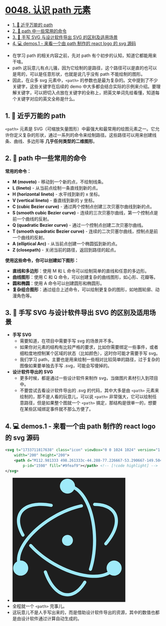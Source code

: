# [0048. 认识 path 元素](https://github.com/Tdahuyou/svg/tree/main/0048.%20%E8%AE%A4%E8%AF%86%20path%20%E5%85%83%E7%B4%A0)

<!-- region:toc -->
- [1. 📒 近乎万能的 path](#1--近乎万能的-path)
- [2. 📒 path 中一些常用的命令](#2--path-中一些常用的命令)
- [3. 📒 手写 SVG 与设计软件导出 SVG 的区别及适用场景](#3--手写-svg-与设计软件导出-svg-的区别及适用场景)
- [4. 💻 demos.1 - 来看一个由 path 制作的 react logo 的 svg 源码](#4--demos1---来看一个由-path-制作的-react-logo-的-svg-源码)
<!-- endregion:toc -->
- 在学习 path 的相关内容之前，先对 path 有个初步的认知，知道它都能用来干啥。
- path 这玩意儿有点儿骚，因为它绘制的是路径，这个路径可以是直的也可以是弯的，可以是任意形状，也就是说几乎没有 path 不能绘制的图形。
- 因此，在众多 svg 元素中，`<path>` 的参数也是最为复杂的。文中提到了不少关键字，这些关键字在后续的 demo 中大多都会结合实际的示例来介绍。要理解关键字，可以把切入点放在关键字的全称上，把英文单词先给看懂，知道每个关键字对应的英文全称是什么。

## 1. 📒 近乎万能的 path

`<path>` 元素是 SVG（可缩放矢量图形）中最强大和最常用的绘图元素之一。它允许你定义复杂的形状，通过一系列的命令来绘制路径。这些路径可以用来创建线条、曲线、多边形等 **几乎任何类型的二维图形**。

## 2. 📒 path 中一些常用的命令

**常用的命令：**
- **M (moveto)** - 移动到一个新的点，不绘制线条。
- **L (lineto)** - 从当前点绘制一条直线到新的点。
- **H (horizontal lineto)** - 水平线到新的 x 坐标。
- **V (vertical lineto)** - 垂直线到新的 y 坐标。
- **C (cubic Bezier curve)** - 通过两个控制点创建三次贝塞尔曲线到新的点。
- **S (smooth cubic Bezier curve)** - 连续的三次贝塞尔曲线，第一个控制点是前一个曲线的反射。
- **Q (quadratic Bezier curve)** - 通过一个控制点创建二次贝塞尔曲线。
- **T (smooth quadratic Bezier curve)** - 连续的二次贝塞尔曲线，控制点是前一个曲线的反射。
- **A (elliptical Arc)** - 从当前点创建一个椭圆弧到新的点。
- **Z (closepath)** - 关闭当前的路径，返回到路径的起点。

**使用这些命令，你可以创建如下图形：**
- **直线和多边形**：使用 M 和 L 命令可以绘制简单的直线和任意的多边形。
- **曲线图形**：使用 C 和 Q 命令，可以创建复杂的曲线图形，如心形、花瓣等。
- **圆和椭圆**：使用 A 命令可以创建圆形和椭圆形。
- **复杂组合图形**：通过组合上述命令，可以绘制更复杂的图形，如地图轮廓、动漫角色等。

## 3. 📒 手写 SVG 与设计软件导出 SVG 的区别及适用场景

- **手写 SVG**
  - 需要知道，在项目中需要手写 svg 的场景并不多。
  - 如果你对元素的结构有比较严格的要求，比如你需要绑定一些事件，或者细粒度地控制某个区域的状态（比如颜色），这时你可能才需要手写 svg。
  - 我们学习 path，主要也是用来绘制一些相对比较简单的路径，过于复杂的图像如果要单独去手写 .svg，可能会写傻掉的。
- **设计软件导出的 SVG**
  - 更多时候，都是通过一些设计软件来制作 svg，当做图片素材引入到项目中。
  - 不要尝试去看设计软件导出的 .svg 的代码，其中大多是由 `<path>` 元素来绘制的，那不是人看的玩意儿，可以说 `<path>` 非常强大，它可以绘制任意路径，但是如果整个图就一个 `<path>` 搞定，那结构是很单一的，想要在某些区域绑定事件就不那么方便了。

## 4. 💻 demos.1 - 来看一个由 path 制作的 react logo 的 svg 源码

```xml
<svg t="1733711817638" class="icon" viewBox="0 0 1024 1024" version="1.1" xmlns="http://www.w3.org/2000/svg" p-id="1597"
    width="200" height="200">
    <path d="M112.981333 498.261333c-44.288-77.226667-53.290667-149.504-21.802666-203.989333 42.154667-73.045333 147.968-98.56 281.770666-74.197333a13.738667 13.738667 0 1 1-4.906666 27.008c-123.733333-22.528-218.069333 0.213333-253.098667 60.928-25.813333 44.672-18.048 107.050667 21.845333 176.64a13.738667 13.738667 0 1 1-23.808 13.653333z m636.586667-258.944c78.293333 1.024 134.656 25.429333 160.042667 69.376 34.986667 60.544 7.68 153.386667-73.301334 249.045334a13.738667 13.738667 0 1 0 20.906667 17.749333c87.637333-103.509333 118.229333-207.616 76.16-280.533333-30.976-53.632-96.426667-81.92-183.424-83.072a13.738667 13.738667 0 1 0-0.341333 27.434666z m-79.104 650.197334a13.738667 13.738667 0 0 0-18.858667 4.693333c-39.850667 66.261333-88.746667 102.357333-139.093333 102.357333-70.058667 0-136.874667-70.272-179.2-188.501333a13.738667 13.738667 0 1 0-25.856 9.258667C353.237333 945.237333 428.202667 1024 512.426667 1024c61.44 0 118.314667-41.898667 162.688-115.626667a13.738667 13.738667 0 0 0-4.693334-18.858666z m313.856-110.677334a65.706667 65.706667 0 0 1-103.936 53.333334c-104.746667 61.653333-304.896 30.293333-493.226667-78.506667-80.213333-46.293333-150.485333-102.058667-204.586666-161.493333a13.738667 13.738667 0 1 1 20.309333-18.474667c52.138667 57.301333 120.192 111.317333 197.973333 156.202667 177.792 102.656 364.928 133.12 460.672 81.322666a65.706667 65.706667 0 1 1 122.794667-32.384z m-813.312 0a65.706667 65.706667 0 1 1-97.493333-57.386666c-9.941333-122.752 119.04-287.317333 314.026666-399.872 80.981333-46.762667 165.290667-79.957333 244.522667-96.896a13.738667 13.738667 0 0 1 5.76 26.794666c-76.373333 16.384-157.994667 48.512-236.586667 93.866667-183.637333 106.026667-304.981333 258.858667-300.714666 368.085333 1.621333-0.128 3.2-0.256 4.821333-0.256 36.266667 0 65.706667 29.44 65.706667 65.706667zM446.805333 65.706667a65.706667 65.706667 0 0 1 131.328 0c0 0.981333-0.085333 1.92-0.128 2.858666 108.757333 56.192 184.32 247.893333 184.32 469.461334 0 91.093333-12.714667 178.517333-36.437333 254.293333a13.738667 13.738667 0 1 1-26.197333-8.192c22.869333-73.045333 35.2-157.738667 35.2-246.101333 0-208.64-69.376-388.053333-164.138667-442.154667a65.621333 65.621333 0 0 1-123.946667-30.165333z m55.637334 425.856a47.530667 47.530667 0 1 0 20.053333 92.928 47.530667 47.530667 0 0 0-20.053333-92.928z"
        p-id="1598" fill="#9feaf9"></path> <!-- [!code highlight] -->
</svg>
```

- ![](assets/2024-12-09-17-14-48.png)
- 全程就一个 `<path>` 完事儿。
- 这玩意儿不是人手写出来的，而是借助设计软件导出的资源，其中的数值也都是由设计软件通过计算自动生成的。